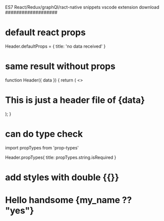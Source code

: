 ES7 React/Redux/graphQl/ract-native snippets vscode extension download
###################

# default react props

Header.defaultProps = {
title: 'no data received'
}

# same result without props

function Header({ data }) {
return (
<>

<h1>This is just a header file of {data}</h1>
</>
);
}

# can do type check

import propTypes from 'prop-types'

Header.propTypes{
title: propTypes.string.isRequired
}

# add styles with double {{}}

<h1 style={{ color: "#FF2E63" }}>Hello handsome {my_name ?? "yes"}</h1>
